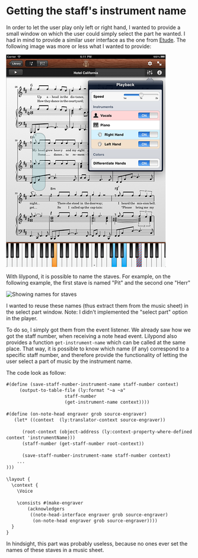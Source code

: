 # Getting the staff's instrument name

In order to let the user play only left or right hand, I wanted to provide a small window on which the user
could simply select the part he wanted. I had in mind to provide a similar user interface as the one from
[Etude](http://etudeapp.com/tour/). The following image was more or less what I wanted to provide:

![Image from Etude showing the hand selection window](./finding_the_staff_instrument_name_assets/select_part_Eutde_window.png)

With lilypond, it is possible to name the staves. For example, on the following example, the first stave is named
"Pit" and the second one "Herr"

![Showing names for staves](./finding_the_staff_instrument_name_assets/simple_with_staff_names.svg)

I wanted to reuse these names (thus extract them from the music sheet) in the select part window. Note: I didn't implemented
the "select part" option in the player.

To do so, I simply got them from the event listener. We already saw how we got the staff number, when receiving a note head event.
Lilypond also provides a function `get-instrument-name` which can be called at the same place. That way, it is possible to know
which name (if any) correspond to a specific staff number, and therefore provide the functionality of letting the user select
a part of music by the instrument name.

The code look as follow:
```
#(define (save-staff-number-instrument-name staff-number context)
	 (output-to-table-file (ly:format "~a ~a"
					  staff-number
					  (get-instrument-name context))))

#(define (on-note-head engraver grob source-engraver)
   (let* ((context  (ly:translator-context source-engraver))

	  (root-context (object-address (ly:context-property-where-defined context 'instrumentName)))
	  (staff-number (get-staff-number root-context))

 	  (save-staff-number-instrument-name staff-number context)
	...
)))

\layout {
  \context {
    \Voice

    \consists #(make-engraver
		(acknowledgers
		 ((note-head-interface engraver grob source-engraver)
		  (on-note-head engraver grob source-engraver))))
  }
}
```

In hindsight, this part was probably useless, because no ones ever set the names of these staves in a music sheet.
